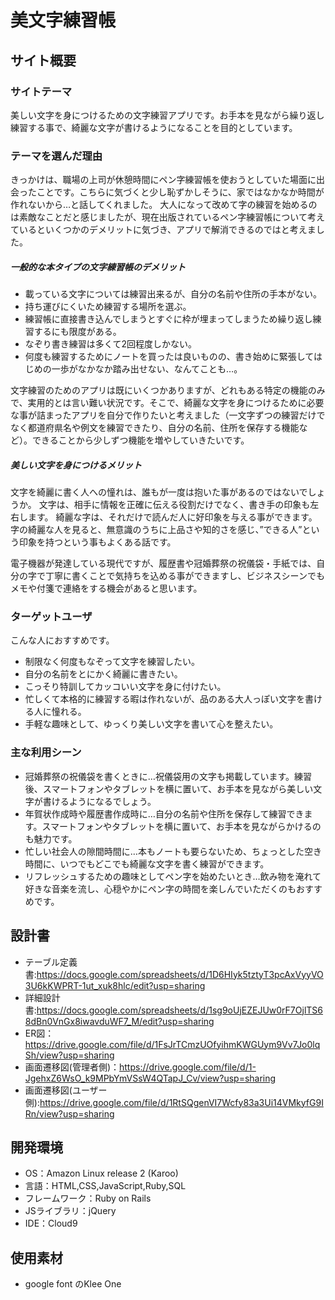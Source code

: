# 美文字練習帳

## サイト概要

### サイトテーマ
美しい文字を身につけるための文字練習アプリです。お手本を見ながら繰り返し練習する事で、綺麗な文字が書けるようになることを目的としています。

### テーマを選んだ理由
きっかけは、職場の上司が休憩時間にペン字練習帳を使おうとしていた場面に出会ったことです。こちらに気づくと少し恥ずかしそうに、家ではなかなか時間が作れないから…と話してくれました。
大人になって改めて字の練習を始めるのは素敵なことだと感じましたが、現在出版されているペン字練習帳について考えているといくつかのデメリットに気づき、アプリで解消できるのではと考えました。

##### 一般的な本タイプの文字練習帳のデメリット
* 載っている文字については練習出来るが、自分の名前や住所の手本がない。
* 持ち運びにくいため練習する場所を選ぶ。
* 練習帳に直接書き込んでしまうとすぐに枠が埋まってしまうため繰り返し練習するにも限度がある。
* なぞり書き練習は多くて2回程度しかない。
* 何度も練習するためにノートを買ったは良いものの、書き始めに緊張してはじめの一歩がなかなか踏み出せない、なんてことも…。

文字練習のためのアプリは既にいくつかありますが、どれもある特定の機能のみで、実用的とは言い難い状況です。そこで、綺麗な文字を身につけるために必要な事が詰まったアプリを自分で作りたいと考えました（一文字ずつの練習だけでなく都道府県名や例文を練習できたり、自分の名前、住所を保存する機能など）。できることから少しずつ機能を増やしていきたいです。

##### 美しい文字を身につけるメリット
文字を綺麗に書く人への憧れは、誰もが一度は抱いた事があるのではないでしょうか。
文字は、相手に情報を正確に伝える役割だけでなく、書き手の印象も左右します。
綺麗な字は、それだけで読んだ人に好印象を与える事ができます。字の綺麗な人を見ると、無意識のうちに上品さや知的さを感じ、”できる人”という印象を持つという事もよくある話です。

電子機器が発達している現代ですが、履歴書や冠婚葬祭の祝儀袋・手紙では、自分の字で丁寧に書くことで気持ちを込める事ができますし、ビジネスシーンでもメモや付箋で連絡をする機会があると思います。



### ターゲットユーザ
こんな人におすすめです。
* 制限なく何度もなぞって文字を練習したい。
* 自分の名前をとにかく綺麗に書きたい。
* こっそり特訓してカッコいい文字を身に付けたい。
* 忙しくて本格的に練習する暇は作れないが、品のある大人っぽい文字を書ける人に憧れる。
* 手軽な趣味として、ゆっくり美しい文字を書いて心を整えたい。

### 主な利用シーン
* 冠婚葬祭の祝儀袋を書くときに…祝儀袋用の文字も掲載しています。練習後、スマートフォンやタブレットを横に置いて、お手本を見ながら美しい文字が書けるようになるでしょう。
* 年賀状作成時や履歴書作成時に…自分の名前や住所を保存して練習できます。スマートフォンやタブレットを横に置いて、お手本を見ながらかけるのも魅力です。
* 忙しい社会人の隙間時間に…本もノートも要らないため、ちょっとした空き時間に、いつでもどこでも綺麗な文字を書く練習ができます。
* リフレッシュするための趣味としてペン字を始めたいとき…飲み物を淹れて好きな音楽を流し、心穏やかにペン字の時間を楽しんでいただくのもおすすめです。

## 設計書
* テーブル定義書:https://docs.google.com/spreadsheets/d/1D6HIyk5tztyT3pcAxVyyVO3U6kKWPRT-1ut_xuk8hlc/edit?usp=sharing
* 詳細設計書:https://docs.google.com/spreadsheets/d/1sg9oUjEZEJUw0rF7OjlTS68dBn0VnGx8iwavduWF7_M/edit?usp=sharing
* ER図：https://drive.google.com/file/d/1FsJrTCmzUOfyihmKWGUym9Vv7Jo0lqSh/view?usp=sharing
* 画面遷移図(管理者側)：https://drive.google.com/file/d/1-JgehxZ6WsO_k9MPbYmVSsW4QTapJ_Cv/view?usp=sharing
* 画面遷移図(ユーザー側):https://drive.google.com/file/d/1RtSQgenVI7Wcfy83a3Ui14VMkyfG9IRn/view?usp=sharing

## 開発環境
- OS：Amazon Linux release 2 (Karoo)
- 言語：HTML,CSS,JavaScript,Ruby,SQL
- フレームワーク：Ruby on Rails
- JSライブラリ：jQuery
- IDE：Cloud9

## 使用素材
- google font のKlee One
